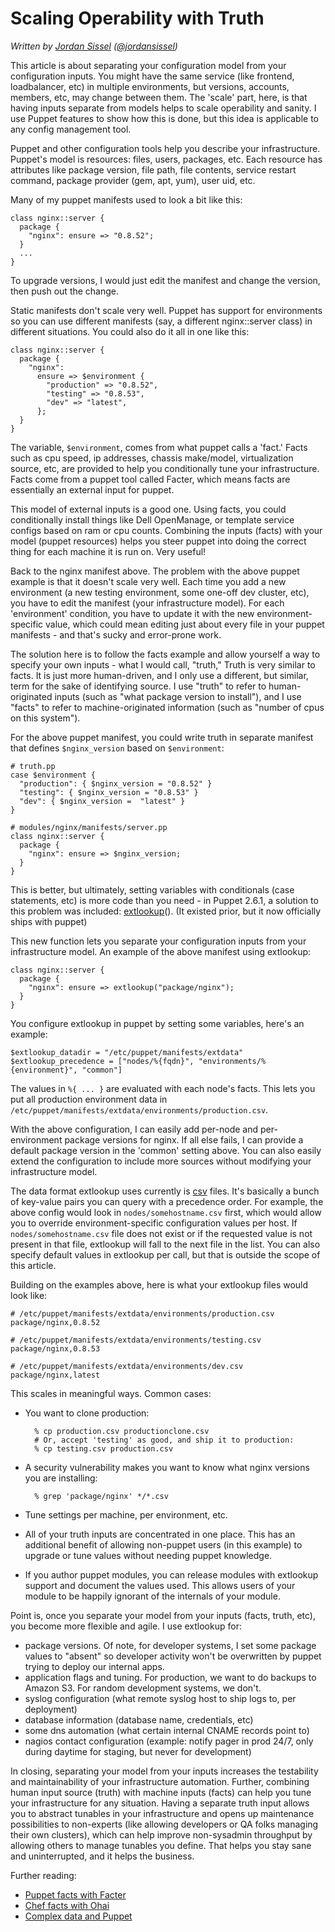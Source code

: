 # Scaling Operability with Truth

_Written by [Jordan Sissel](http://semicomplete.com) ([@jordansissel](http://twitter.com/jordansissel))_

This article is about separating your configuration model from your
configuration inputs. You might have the same service (like frontend,
loadbalancer, etc) in multiple environments, but versions, accounts, members,
etc, may change between them. The 'scale' part, here, is that having
inputs separate from models helps to scale operability and sanity. I use
Puppet features to show how this is done, but this idea is applicable to any
config management tool.
 
Puppet and other configuration tools help you describe your infrastructure.
Puppet's model is resources: files, users, packages, etc. Each resource has
attributes like package version, file path, file contents, service restart
command, package provider (gem, apt, yum), user uid, etc.

Many of my puppet manifests used to look a bit like this:

    class nginx::server {
      package {
        "nginx": ensure => "0.8.52";
      }
      ...
    }

To upgrade versions, I would just edit the manifest and change the version,
then push out the change.

Static manifests don't scale very well. Puppet has support for environments so
you can use different manifests (say, a different nginx::server class) in
different situations. You could also do it all in one like this:

    class nginx::server {
      package {
        "nginx":
          ensure => $environment {
            "production" => "0.8.52",
            "testing" => "0.8.53",
            "dev" => "latest",
          };
      }
    }

The variable, `$environment`, comes from what puppet calls a 'fact.' Facts such as cpu speed,
ip addresses, chassis make/model, virtualization source, etc, are provided to help
you conditionally tune your infrastructure. Facts come from a puppet tool
called Facter, which means facts are essentially an external input for puppet.

This model of external inputs is a good one. Using facts, you could conditionally
install things like Dell OpenManage, or template service configs based on ram
or cpu counts. Combining the inputs (facts) with your model (puppet resources)
helps you steer puppet into doing the correct thing for each machine it is run on.
Very useful!

Back to the nginx manifest above. The problem with the above puppet example is
that it doesn't scale very well. Each time you add a new environment (a new
testing environment, some one-off dev cluster, etc), you have to edit the
manifest (your infrastructure model). For each 'environment' condition, you have
to update it with the new environment-specific value, which could mean editing
just about every file in your puppet manifests - and that's sucky and
error-prone work.

The solution here is to follow the facts example and allow yourself a way to
specify your own inputs - what I would call, "truth," Truth is very similar to
facts. It is just more human-driven, and I only use a different, but similar,
term for the sake of identifying source. I use "truth" to refer to
human-originated inputs (such as "what package version to install"), and I use
"facts" to refer to machine-originated information (such as "number of cpus on
this system").

For the above puppet manifest, you could write truth in separate manifest that
defines `$nginx_version` based on `$environment`:

    # truth.pp
    case $environment {
      "production": { $nginx_version = "0.8.52" }
      "testing": { $nginx_version = "0.8.53" }
      "dev": { $nginx_version =  "latest" }
    }

    # modules/nginx/manifests/server.pp
    class nginx::server {
      package {
        "nginx": ensure => $nginx_version;
      }
    }

This is better, but ultimately, setting variables with conditionals (case
statements, etc) is more code than you need - in Puppet 2.6.1, a solution to
this problem was included:
[extlookup](http://docs.puppetlabs.com/references/stable/function.html#extlookup)().
(It existed prior, but it now officially ships with puppet)

This new function lets you separate your configuration inputs from your
infrastructure model. An example of the above manifest using extlookup:

    class nginx::server {
      package {
        "nginx": ensure => extlookup("package/nginx");
      }
    }

You configure extlookup in puppet by setting some variables, here's an example:

    $extlookup_datadir = "/etc/puppet/manifests/extdata"
    $extlookup_precedence = ["nodes/%{fqdn}", "environments/%{environment}", "common"]

The values in `%{ ... }` are evaluated with each node's facts. This lets you
put all production environment data in
`/etc/puppet/manifests/extdata/environments/production.csv`.

With the above configuration, I can easily add per-node and per-environment
package versions for nginx. If all else fails, I can provide a default package
version in the 'common' setting above. You can also easily extend the configuration
to include more sources without modifying your infrastructure model.

The data format extlookup uses currently is
[csv](http://en.wikipedia.org/wiki/Comma-separated_values) files.  It's
basically a bunch of key-value pairs you can query with a precedence order. For
example, the above config would look in `nodes/somehostname.csv` first, which
would allow you to override environment-specific configuration values per host.
If `nodes/somehostname.csv` file does not exist or if the requested value is not
present in that file, extlookup will fall to the next file in the list. You can
also specify default values in extlookup per call, but that is outside the
scope of this article.

Building on the examples above, here is what your extlookup files would look like:

    # /etc/puppet/manifests/extdata/environments/production.csv
    package/nginx,0.8.52

    # /etc/puppet/manifests/extdata/environments/testing.csv
    package/nginx,0.8.53

    # /etc/puppet/manifests/extdata/environments/dev.csv
    package/nginx,latest

This scales in meaningful ways. Common cases:

* You want to clone production:

        % cp production.csv productionclone.csv
        # Or, accept 'testing' as good, and ship it to production:
        % cp testing.csv production.csv
* A security vulnerability makes you want to know what nginx versions you are installing:

        % grep 'package/nginx' */*.csv
* Tune settings per machine, per environment, etc.
* All of your truth inputs are concentrated in one place. This has an
  additional benefit of allowing non-puppet users (in this example) to upgrade
  or tune values without needing puppet knowledge.
* If you author puppet modules, you can release modules with extlookup support
  and document the values used. This allows users of your module to be happily ignorant
  of the internals of your module.

Point is, once you separate your model from your inputs (facts, truth, etc),
you become more flexible and agile. I use extlookup for:

* package versions. Of note, for developer systems, I set some package
  values to "absent" so developer activity won't be overwritten by puppet
  trying to deploy our internal apps.
* application flags and tuning. For production, we want to do backups to Amazon S3. For random development systems, we don't.
* syslog configuration (what remote syslog host to ship logs to, per deployment)
* database information (database name, credentials, etc)
* some dns automation (what certain internal CNAME records point to)
* nagios contact configuration (example: notify pager in prod 24/7, only during daytime for staging, but never for development)

In closing, separating your model from your inputs increases the testability
and maintainability of your infrastructure automation. Further, combining human
input source (truth) with machine inputs (facts) can help you tune your
infrastructure for any situation. Having a separate truth input allows you to
abstract tunables in your infrastructure and opens up maintenance possibilities
to non-experts (like allowing developers or QA folks managing their own
clusters), which can help improve non-sysadmin throughput by allowing others
to manage tunables you define. That helps you stay sane and uninterrupted, and it
helps the business.

Further reading:

* [Puppet facts with Facter](http://www.puppetlabs.com/puppet-3/related-projects/facter/)
* [Chef facts with Ohai](http://wiki.opscode.com/display/chef/Ohai)
* [Complex data and Puppet](http://www.devco.net/archives/2009/08/31/complex_data_and_puppet.php)
